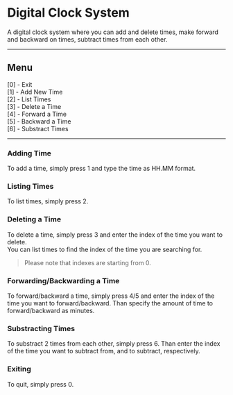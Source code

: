 # Digital Clock System
A digital clock system where you can add and delete times, make forward and backward on times, subtract times from each other.

---

## Menu

[0]  -  Exit  
[1]  -  Add New Time  
[2]  -  List Times  
[3]  -  Delete a Time  
[4]  -  Forward a Time  
[5]  -  Backward a Time  
[6]  -  Substract Times  

---

### Adding Time
To add a time, simply press 1 and type the time as HH.MM format.


### Listing Times
To list times, simply press 2.


### Deleting a Time
To delete a time, simply press 3 and enter the index of the time you want to delete.  
You can list times to find the index of the time you are searching for.
> Please note that indexes are starting from 0.


### Forwarding/Backwarding a Time
To forward/backward a time, simply press 4/5 and enter the index of the time you want to forward/backward.
Than specify the amount of time to forward/backward as minutes.


### Substracting Times
To substract 2 times from each other, simply press 6.
Than enter the index of the time you want to subtract from, and to subtract, respectively.


### Exiting
To quit, simply press 0.





